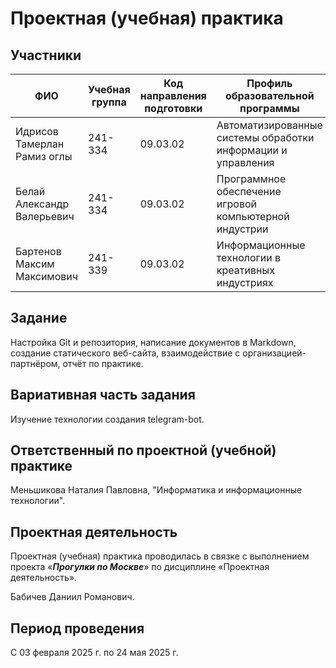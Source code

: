 # Проектная (учебная) практика

## Участники

| ФИО | Учебная группа | Код направления подготовки | Профиль образовательной программы |
|-|-|-|-|
| Идрисов Тамерлан Рамиз оглы | 241-334 | 09.03.02 | Автоматизированные системы обработки информации и управления |
| Белай Александр Валерьевич | 241-334 | 09.03.02 | Программное обеспечение игровой компьютерной индустрии |
| Бартенов Максим Максимович | 241-339 | 09.03.02 | Информационные технологии в креативных индустриях |

## Задание

Настройка Git и репозитория, написание документов в Markdown, создание статического веб-сайта, взаимодействие с организацией-партнёром, отчёт по практике.

## Вариативная часть задания

Изучение технологии создания telegram-bot.

## Ответственный по проектной (учебной) практике

Меньшикова Наталия Павловна, "Информатика и информационные технологии".

## Проектная деятельность

Проектная (учебная) практика проводилась в связке с выполнением проекта «***Прогулки по Москве***» по дисциплине «Проектная деятельность».

Бабичев Даниил Романович.

## Период проведения

С 03 февраля 2025 г. по 24 мая 2025 г.
